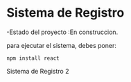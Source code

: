 <h1>Sistema de Registro</h1>

-Estado del proyecto :En construccion.

para ejecutar el sistema, debes poner:

```npm install react``` 

Sistema de Registro 2
